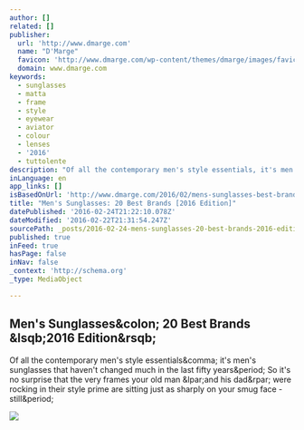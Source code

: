 ```yaml
---
author: []
related: []
publisher:
  url: 'http://www.dmarge.com'
  name: "D'Marge"
  favicon: 'http://www.dmarge.com/wp-content/themes/dmarge/images/favicon.ico'
  domain: www.dmarge.com
keywords:
  - sunglasses
  - matta
  - frame
  - style
  - eyewear
  - aviator
  - colour
  - lenses
  - '2016'
  - tuttolente
description: "Of all the contemporary men's style essentials, it's men's sunglasses that haven't changed much in the last fifty years. So it's no surprise that the very frames your old man (and his dad) were rocking in their style prime are sitting just as sharply on your smug face - still."
inLanguage: en
app_links: []
isBasedOnUrl: 'http://www.dmarge.com/2016/02/mens-sunglasses-best-brands.html?utm_medium=email&utm_source=flipboard'
title: "Men's Sunglasses: 20 Best Brands [2016 Edition]"
datePublished: '2016-02-24T21:22:10.078Z'
dateModified: '2016-02-22T21:31:54.247Z'
sourcePath: _posts/2016-02-24-mens-sunglasses-20-best-brands-2016-edition.md
published: true
inFeed: true
hasPage: false
inNav: false
_context: 'http://schema.org'
_type: MediaObject

---
```

<article style=""><h1>Men's Sunglasses&amp;colon; 20 Best Brands &amp;lsqb;2016 Edition&amp;rsqb;</h1><p>Of all the contemporary men's style essentials&amp;comma; it's men's sunglasses that haven't changed much in the last fifty years&amp;period; So it's no surprise that the very frames your old man &amp;lpar;and his dad&amp;rpar; were rocking in their style prime are sitting just as sharply on your smug face - still&amp;period;</p><img src="http://www.dmarge.com/wp-content/uploads/2016/02/Sungalasses-Feat.jpg" /></article>